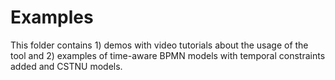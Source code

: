 # Examples 

This folder contains 1) demos with video tutorials about the usage of the tool and 2) examples of time-aware BPMN models with temporal constraints added and CSTNU models. 